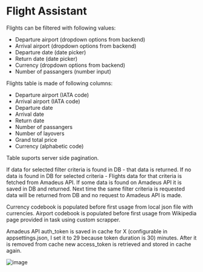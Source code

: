 # Flight Assistant

Flights can be filtered with following values:
  - Departure airport (dropdown options from backend)
  - Arrival airport (dropdown options from backend)
  - Departure date (date picker)
  - Return date (date picker)
  - Currency (dropdown options from backend)
  - Number of passangers (number input)
  
 Flights table is made of following columns:
  - Departure airport (IATA code)
  - Arrival airport (IATA code)
  - Departure date
  - Arrival date
  - Return date
  - Number of passangers
  - Number of layovers
  - Grand total price
  - Currency (alphabetic code)
  
 Table suports server side pagination.
 
 If data for selected filter criteria is found in DB - that data is returned.
 If no data is found in DB for selected criteria - Flights data for that criteria is fetched from Amadeus API. If some data is found on Amadeus API it is saved in DB and returned.
 Next time the same filter criteria is requested data will be returned from DB and no request to Amadeus API is made.
 
 Currency codebook is populated before first usage from local json file with currencies.
 Airport codebook is populated before first usage from Wikipedia page provided in task using custom scrapper.
 
 Amadeus API auth_token is saved in cache for X (configurable in appsettings.json, I set it to 29 because token duration is 30) minutes. After it is removed from cache new access_token is retrieved and stored in cache again.  

![image](https://user-images.githubusercontent.com/36966269/224567795-bd4cbf74-6e19-4209-b800-24529e846b87.png)
